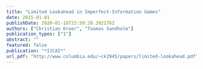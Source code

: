 ```yaml
---
title: "Limited Lookahead in Imperfect-Information Games"
date: 2015-01-01
publishDate: 2020-01-18T23:50:20.392176Z
authors: ["Christian Kroer", "Tuomas Sandholm"]
publication_types: ["1"]
abstract: ""
featured: false
publication: "*IJCAI*"
url_pdf: "http://www.columbia.edu/~ck2945/papers/limited-lookahead.pdf"
---
```


